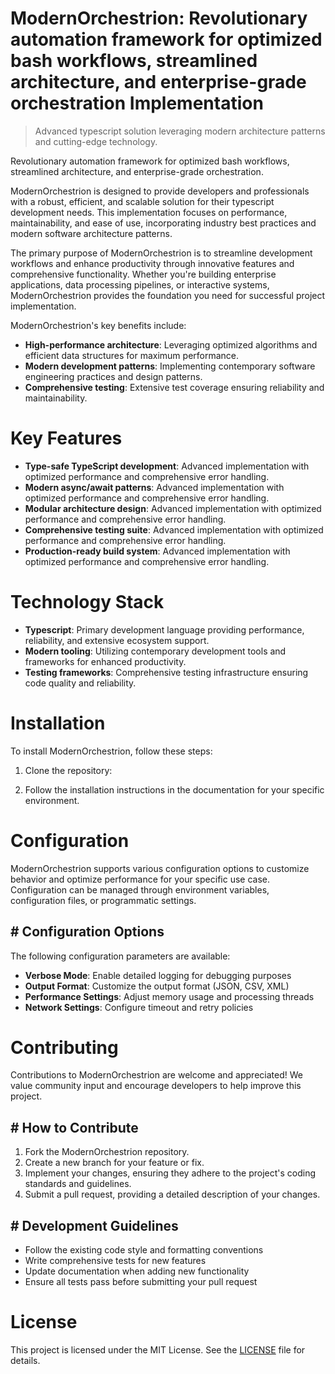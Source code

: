 <!-- fallback_ModernOrchestrion_20250802190604_60845 -->

# ModernOrchestrion: Revolutionary automation framework for optimized bash workflows, streamlined architecture, and enterprise-grade orchestration Implementation
> Advanced typescript solution leveraging modern architecture patterns and cutting-edge technology.

Revolutionary automation framework for optimized bash workflows, streamlined architecture, and enterprise-grade orchestration.

ModernOrchestrion is designed to provide developers and professionals with a robust, efficient, and scalable solution for their typescript development needs. This implementation focuses on performance, maintainability, and ease of use, incorporating industry best practices and modern software architecture patterns.

The primary purpose of ModernOrchestrion is to streamline development workflows and enhance productivity through innovative features and comprehensive functionality. Whether you're building enterprise applications, data processing pipelines, or interactive systems, ModernOrchestrion provides the foundation you need for successful project implementation.

ModernOrchestrion's key benefits include:

* **High-performance architecture**: Leveraging optimized algorithms and efficient data structures for maximum performance.
* **Modern development patterns**: Implementing contemporary software engineering practices and design patterns.
* **Comprehensive testing**: Extensive test coverage ensuring reliability and maintainability.

# Key Features

* **Type-safe TypeScript development**: Advanced implementation with optimized performance and comprehensive error handling.
* **Modern async/await patterns**: Advanced implementation with optimized performance and comprehensive error handling.
* **Modular architecture design**: Advanced implementation with optimized performance and comprehensive error handling.
* **Comprehensive testing suite**: Advanced implementation with optimized performance and comprehensive error handling.
* **Production-ready build system**: Advanced implementation with optimized performance and comprehensive error handling.

# Technology Stack

* **Typescript**: Primary development language providing performance, reliability, and extensive ecosystem support.
* **Modern tooling**: Utilizing contemporary development tools and frameworks for enhanced productivity.
* **Testing frameworks**: Comprehensive testing infrastructure ensuring code quality and reliability.

# Installation

To install ModernOrchestrion, follow these steps:

1. Clone the repository:


2. Follow the installation instructions in the documentation for your specific environment.

# Configuration

ModernOrchestrion supports various configuration options to customize behavior and optimize performance for your specific use case. Configuration can be managed through environment variables, configuration files, or programmatic settings.

## # Configuration Options

The following configuration parameters are available:

* **Verbose Mode**: Enable detailed logging for debugging purposes
* **Output Format**: Customize the output format (JSON, CSV, XML)
* **Performance Settings**: Adjust memory usage and processing threads
* **Network Settings**: Configure timeout and retry policies

# Contributing

Contributions to ModernOrchestrion are welcome and appreciated! We value community input and encourage developers to help improve this project.

## # How to Contribute

1. Fork the ModernOrchestrion repository.
2. Create a new branch for your feature or fix.
3. Implement your changes, ensuring they adhere to the project's coding standards and guidelines.
4. Submit a pull request, providing a detailed description of your changes.

## # Development Guidelines

* Follow the existing code style and formatting conventions
* Write comprehensive tests for new features
* Update documentation when adding new functionality
* Ensure all tests pass before submitting your pull request

# License

This project is licensed under the MIT License. See the [LICENSE](https://github.com/cerenyilmazjinx/ModernOrchestrion/blob/main/LICENSE) file for details.

